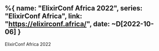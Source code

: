 %{
  name: "ElixirConf Africa 2022",
  series: "ElixirConf Africa",
  link: "https://elixirconf.africa/",
  date:  ~D[2022-10-06]
}
---
ElixirConf Africa 2022